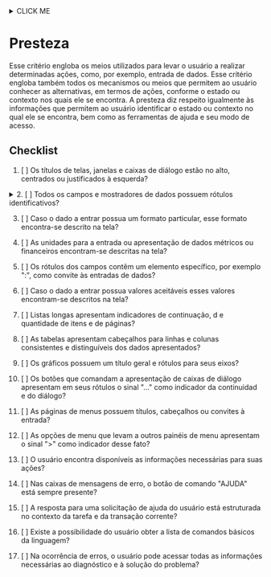 <style>
input[disabled] {pointer-events:none}
input[type="checkbox"] {margin-right: 10px}
</style>

<details><summary>CLICK ME</summary>
<p>

#### yes, even hidden code blocks!

```python
print("hello world!")
```

</p>
</details>

# Presteza  
 Esse critério engloba os meios utilizados para levar o usuário a realizar determinadas ações, como, por exemplo, entrada de dados. Esse critério engloba também todos os mecanismos ou meios que permitem ao usuário conhecer as alternativas, em termos de ações, conforme o estado ou contexto nos quais ele se encontra. A presteza diz respeito igualmente às informações que permitem ao usuário identificar o estado ou contexto no qual ele se encontra, bem como as ferramentas de ajuda e seu modo de acesso.


## Checklist
1.  [ ] Os títulos de telas, janelas e caixas de diálogo estão no alto, centrados ou justificados à esquerda?

<details><summary>2.  [ ] Todos os campos e mostradores de dados possuem rótulos identificativos?
 </summary><p>
Todo mostrador de dados deve ser identificado por meio de um rótulo único de identificação.

COMENTÁRIO: Embora possam desempenhar um papel favorável na identificação, os hábitos ou o contexto não são suficientes para auxiliar o usuário na identificação de um dado apresentado em uma tela. É necessário definir rótulos significativos para os dados, de modo a auxiliar a compreensão da tela.

COMENTÁRIO: Quando todos os usuários são habituais e podem ser considerados especialistas, podem-se empregar menos rótulos. Nesse caso, o espaço reservado para os rótulos pode permitir a apresentação de mais dados. É útil em algumas situações bem específicas, como no controle de tráfico aéreo.</p></details>

3.  [ ] Caso o dado a entrar possua um formato particular, esse formato encontra-se descrito na tela?

4.  [ ] As unidades para a entrada ou apresentação de dados métricos ou financeiros encontram-se descritas na tela?

5.  [ ] Os rótulos dos campos contêm um elemento específico, por exemplo ":", como convite às entradas de dados?

6.  [ ] Caso o dado a entrar possua valores aceitáveis esses valores encontram-se descritos na tela?

7.  [ ] Listas longas apresentam indicadores de continuação, d e quantidade de itens e de páginas?

8.  [ ] As tabelas apresentam cabeçalhos para linhas e colunas consistentes e distinguíveis dos dados apresentados?

9.  [ ] Os gráficos possuem um título geral e rótulos para seus eixos?

10.  [ ] Os botões que comandam a apresentação de caixas de diálogo apresentam em seus rótulos o sinal "..." como indicador da continuidad e do diálogo?

11.  [ ] As páginas de menus possuem títulos, cabeçalhos ou convites à entrada?

12.  [ ] As opções de menu que levam a outros painéis de menu   apresentam o sinal ">" como indicador desse fato?

13.  [ ] O usuário encontra disponíveis as informações necessárias para suas ações?

14.  [ ] Nas caixas de mensagens de erro, o botão de comando "AJUDA" está sempre presente?

15.  [ ] A resposta para uma solicitação de ajuda do usuário está estruturada no contexto da tarefa e da transação corrente?

16.  [ ] Existe a possibilidade do usuário obter a lista de comandos básicos da linguagem?

17.  [ ] Na ocorrência de erros, o usuário pode acessar todas as informações necessárias ao diagnóstico e à solução do problema?
 
<script src="/demo.js"></script>
<script src="https://code.jquery.com/jquery-3.2.1.min.js"></script>
<script>
  $(document).ready(function() {
    $("li").click(function() {
      var checked = $(this).find('[type=checkbox]').prop("checked");
      $(this).find('[type=checkbox]').prop('checked', !checked);
    });                 
  });
</script>
